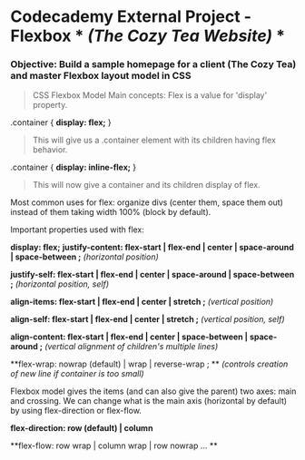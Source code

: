 
# Codecademy External Project - Flexbox * *(The Cozy Tea Website)* *

### Objective: Build a sample homepage for a client (The Cozy Tea) and master Flexbox layout model in CSS

> CSS Flexbox Model Main concepts:
Flex is a value for 'display' property.

.container {
  **display: flex;**
 }
 > This will give us a .container element with its children having flex behavior.
 
 .container {
   **display: inline-flex;**
 }
  
  > This will now give a container and its children display of flex.
  
  Most common uses for flex: organize divs (center them, space them out) instead of them taking width 100% (block by default).
  
  Important properties used with flex: 
  
  **display: flex;**
  **justify-content: flex-start | flex-end | center | space-around | space-between ;**     *(horizontal position)*
  
  **justify-self: flex-start | flex-end | center | space-around | space-between ;**        *(horizontal position, self)*
  
  **align-items: flex-start | flex-end | center | stretch ;**                           *(vertical position)*
  
  **align-self: flex-start | flex-end | center | stretch ;**                               *(vertical position, self)*
  
  **align-content: flex-start | flex-end | center | space-between | space-around ;**      *(vertical alignment of children's multiple lines)*
  
  **flex-wrap: nowrap (default) | wrap | reverse-wrap ; **                               *(controls creation of new line if container is too small)*
  
  
  
  Flexbox model gives the items (and can also give the parent) two axes: main and crossing.
  We can change what is the main axis (horizontal by default) by using flex-direction or flex-flow.
  
  **flex-direction: row (default) | column**
  
  **flex-flow: row wrap | column wrap | row nowrap ... **
  
  
  
  
